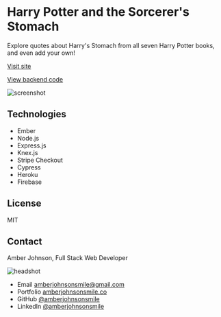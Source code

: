 # Harry Potter and the Sorcerer's Stomach
Explore quotes about Harry's Stomach from all seven Harry Potter books, and even add your own!

[Visit site](https://hpstomach.firebaseapp.com/)

[View backend code](https://github.com/amberjohnsonsmile/sorcerers-stomach-api)

![screenshot](https://user-images.githubusercontent.com/31632938/36686881-18c4a552-1ae5-11e8-9af1-bf170e7f9d44.png)

## Technologies
* Ember
* Node.js
* Express.js
* Knex.js
* Stripe Checkout
* Cypress
* Heroku
* Firebase

## License

MIT

## Contact

Amber Johnson, Full Stack Web Developer

![headshot](https://user-images.githubusercontent.com/31632938/36687590-517de15e-1ae7-11e8-8753-5c28cefd5e69.jpeg)
* Email amberjohnsonsmile@gmail.com
* Portfolio [amberjohnsonsmile.co](https://amberjohnsonsmile.co)
* GitHub [@amberjohnsonsmile](https://github.com/amberjohnsonsmile)
* LinkedIn [@amberjohnsonsmile](https://linkedin.com/in/amberjohnsonsmile)
